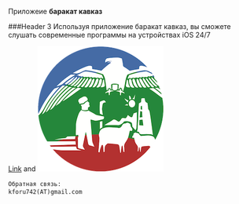Приложеие
<b>баракат кавказ</b>


###Header 3 Используя приложение баракат кавказ, вы сможете слушать современные программы на устройствах iOS 24/7

[Link](url) and ![Image](https://github.com/ca-most/bc/blob/main/image.png)
```
Обратная связь:
kforu742(AT)gmail.com
